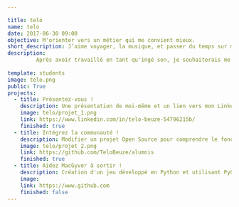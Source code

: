 ```yaml
---

title: telo
name: telo
date: 2017-06-30 09:00
objective: M'orienter vers un métier qui me convient mieux.
short_description: J’aime voyager, la musique, et passer du temps sur mon ordinateur
description:
	     Après avoir travaillé en tant qu'ingé son, je souhaiterais me réorienter vers un millieux qui m'as toujours attiré.
		 
template: students
image: telo.png
public: True
projects:
  - title: Présentez-vous !
    description: Une présentation de moi-même et un lien vers mon LinkedIn.
    image: telo/projet_1.png
    link: https://www.linkedin.com/in/telo-beuze-54796215b/
    finished: true
  - title: Intégrez la communauté !
    description: Modifier un projet Open Source pour comprendre le fonctionnement de Git, de Github et des pull requests.
    image: telo/projet_2.png
    link: https://github.com/TeloBeuze/alumnis
    finished: true
  - title: Aidez MacGyver à sortir !
    description: Création d'un jeu développé en Python et utilisant PyGame.
    image: 
    link: https://www.github.com
    finished: false
---
```


